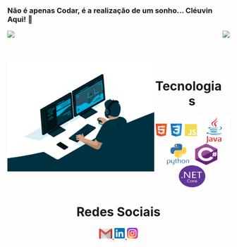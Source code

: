 ### Não é apenas Codar, é a realização de um sonho... Cléuvin Aqui! 👋

<div>
  
  <img  height="130em" src="https://github-readme-stats.vercel.app/api?username=Cleuvin-dev&show_icons=true&theme=transparent&include_all_commits=true&count_private=true"/>
  <img align="right" height="110em" src="https://github-readme-stats.vercel.app/api/top-langs/?username=Cleuvin-dev&layout=compact&langs_count=16&theme=transparent"/>
</div>
<br>


<br>

<div  align="center"> 
  <div style="display: inline_block"><br>
    <img align="left" height="250" alt="coding-time" src="code.gif">
    <h1 align="center">Tecnologias</h1>
    <img align="center" height="30" width="30" alt="html-icon" src="https://raw.githubusercontent.com/devicons/devicon/master/icons/html5/html5-original.svg">
    <img align="center" height="30" width="30" alt="css-icon" src="https://raw.githubusercontent.com/devicons/devicon/master/icons/css3/css3-original.svg">
    <img align="center" height="28" width="28" alt="js-icon"  src="https://raw.githubusercontent.com/devicons/devicon/master/icons/javascript/javascript-plain.svg">
   <!-- <img align="center" height="30" width="40" alt="react-icon" src="https://raw.githubusercontent.com/devicons/devicon/master/icons/react/react-original.svg"> -->
    <img align="center" height="60" width="70" alt="Java-icon" src="https://github.com/devicons/devicon/blob/master/icons/java/java-original-wordmark.svg">
   <!-- <img align="center" height="50" width="60" alt="Java-icon" src="https://github.com/devicons/devicon/blob/master/icons/spring/spring-original-wordmark.svg"> -->
    <img align="center" height="50" width="60" alt="Java-icon" src="https://github.com/devicons/devicon/blob/master/icons/python/python-original-wordmark.svg">
    <img align="center" height="50" width="60" alt="Csharp-icon" src="https://github.com/devicons/devicon/blob/master/icons/csharp/csharp-original.svg">
    <img align="center" height="50" width="60" alt="Csharp-icon" src="https://github.com/devicons/devicon/blob/master/icons/dotnetcore/dotnetcore-original.svg">    
   <!-- <img align="center" height="50" width="60" alt="Java-icon" src="https://github.com/devicons/devicon/blob/master/icons/django/django-plain-wordmark.svg">  -->  
   </div>
   
<div>
     <h1 align="center">Redes Sociais</h1>
    <a href = "mailto: cleuvin.dev@gmail.com">
      <img width="30" src="gmail.svg">
    </a>
    <a href = "https://www.linkedin.com/in/cleuvin/">
      <img width="25" src="https://github.com/devicons/devicon/blob/master/icons/linkedin/linkedin-original.svg">
    </a>
     <a href = "https://www.instagram.com/cleuvin7/">
      <img width="25" src="instagram.png">
    </a>
</div>
    

